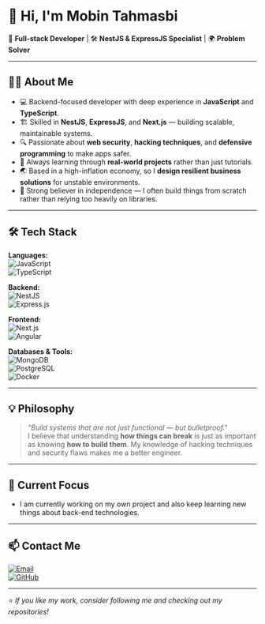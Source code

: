 # 👋 Hi, I'm Mobin Tahmasbi  

🚀 **Full-stack Developer** | 🛠 **NestJS & ExpressJS Specialist** | 🌍 **Problem Solver**

---

## 🧑‍💻 About Me  
- 💻 Backend-focused developer with deep experience in **JavaScript** and **TypeScript**.  
- 🏗 Skilled in **NestJS**, **ExpressJS**, and **Next.js** — building scalable, maintainable systems.  
- 🔍 Passionate about **web security**, **hacking techniques**, and **defensive programming** to make apps safer.  
- 🌱 Always learning through **real-world projects** rather than just tutorials.  
- 🌏 Based in a high-inflation economy, so I **design resilient business solutions** for unstable environments.  
- 🧠 Strong believer in independence — I often build things from scratch rather than relying too heavily on libraries.  

---

## 🛠 Tech Stack  

**Languages:**  
![JavaScript](https://img.shields.io/badge/JavaScript-F7E018?style=for-the-badge&logo=javascript&logoColor=000)  
![TypeScript](https://img.shields.io/badge/TypeScript-3178C6?style=for-the-badge&logo=typescript&logoColor=fff)  

**Backend:**  
![NestJS](https://img.shields.io/badge/NestJS-E0234E?style=for-the-badge&logo=nestjs&logoColor=fff)  
![Express.js](https://img.shields.io/badge/Express.js-000000?style=for-the-badge&logo=express&logoColor=fff)  

**Frontend:**  
![Next.js](https://img.shields.io/badge/Next.js-000?style=for-the-badge&logo=next.js&logoColor=fff)  
![Angular](https://img.shields.io/badge/Angular-DD0031?style=for-the-badge&logo=angular&logoColor=fff)  

**Databases & Tools:**  
![MongoDB](https://img.shields.io/badge/MongoDB-4EA94B?style=for-the-badge&logo=mongodb&logoColor=fff)  
![PostgreSQL](https://img.shields.io/badge/PostgreSQL-336791?style=for-the-badge&logo=postgresql&logoColor=fff)  
![Docker](https://img.shields.io/badge/Docker-2496ED?style=for-the-badge&logo=docker&logoColor=fff)  

---

## 💡 Philosophy  
> *"Build systems that are not just functional — but bulletproof."*  
I believe that understanding **how things can break** is just as important as knowing **how to build them**. My knowledge of hacking techniques and security flaws makes me a better engineer.  

---

## 📌 Current Focus  
- I am currently working on my own project and also keep learning new things about back-end technologies.   

---

## 📫 Contact Me  
[![Email](https://img.shields.io/badge/Email-Contact_Me-D14836?style=for-the-badge&logo=gmail&logoColor=fff)](mailto:mobintahmasbi13801202@gmail.com)    
[![GitHub](https://img.shields.io/badge/GitHub-Follow_Me-181717?style=for-the-badge&logo=github&logoColor=fff)](https://github.com/mobintahmasbi)  

---

⭐ *If you like my work, consider following me and checking out my repositories!*
